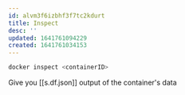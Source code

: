 ```yaml
---
id: alvm3f6izbhf3f7tc2kdurt
title: Inspect
desc: ''
updated: 1641761094229
created: 1641761034153
---
```


```bash
docker inspect <containerID>
```

Give you [[s.df.json]] output of the container's data

